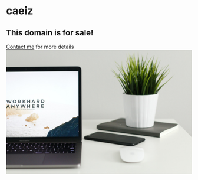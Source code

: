 # caeiz

## This domain is for sale!

[Contact me](https://forms.gle/XZJur9i4LoTeqpFM6) for more details
![Domain is for sale](kevin-bhagat-zNRITe8NPqY-unsplash.jpg)
